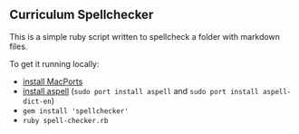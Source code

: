 ## Curriculum Spellchecker

This is a simple ruby script written to spellcheck a folder with markdown files.  

To get it running locally:

- [install MacPorts](https://guide.macports.org/chunked/installing.macports.html)
- [install aspell](https://docs.moodle.org/19/en/Configuring_aspell_on_Mac_OS_X) (`sudo port install aspell` and `sudo port install aspell-dict-en`)
- `gem install 'spellchecker'`
- `ruby spell-checker.rb`
